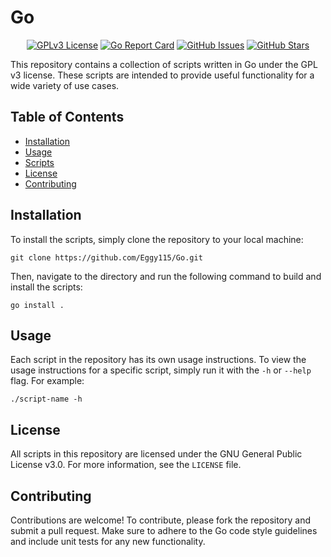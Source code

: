 # Go

<p align="center">
  <a href="https://opensource.org/licenses/GPL-3.0"><img src="https://img.shields.io/badge/License-GPLv3-blue.svg" alt="GPLv3 License"></a>
  <a href="https://goreportcard.com/report/github.com/Eggy115/Go"><img src="https://goreportcard.com/badge/github.com/Eggy115/Go" alt="Go Report Card"></a>
  <a href="https://github.com/Eggy115/Go/issues"><img src="https://img.shields.io/github/issues/Eggy115/Go" alt="GitHub Issues"></a>
  <a href="https://github.com/Eggy115/Go/stargazers"><img src="https://img.shields.io/github/stars/Eggy115/Go" alt="GitHub Stars"></a>  
</p>

This repository contains a collection of scripts written in Go under the GPL v3 license. These scripts are intended to provide useful functionality for a wide variety of use cases.

## Table of Contents

- [Installation](#installation)
- [Usage](#usage)
- [Scripts](#scripts)
- [License](#license)
- [Contributing](#contributing)

## Installation

To install the scripts, simply clone the repository to your local machine:

```
git clone https://github.com/Eggy115/Go.git
```


Then, navigate to the directory and run the following command to build and install the scripts:

```
go install .
```


## Usage

Each script in the repository has its own usage instructions. To view the usage instructions for a specific script, simply run it with the `-h` or `--help` flag. For example:

```
./script-name -h
```

## License

All scripts in this repository are licensed under the GNU General Public License v3.0. For more information, see the `LICENSE` file.

## Contributing

Contributions are welcome! To contribute, please fork the repository and submit a pull request. Make sure to adhere to the Go code style guidelines and include unit tests for any new functionality.
